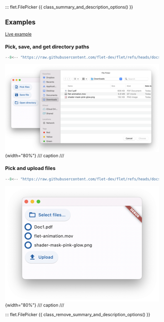 ::: flet.FilePicker
{{ class_summary_and_description_options() }}

## Examples

[Live example](https://flet-controls-gallery.fly.dev/utility/filepicker)

### Pick, save, and get directory paths

```python
--8<-- "https://raw.githubusercontent.com/flet-dev/flet/refs/heads/docs/sdk/python/examples/controls/file-picker/pick-save-and-get-directory-path.py"
```

![pick-save-and-get-directory-path](https://raw.githubusercontent.com/flet-dev/flet/docs/sdk/python/examples/controls/file-picker/media/pick-save-and-get-directory-path.png){width="80%"}
/// caption
///


### Pick and upload files

```python
--8<-- "https://raw.githubusercontent.com/flet-dev/flet/refs/heads/docs/sdk/python/examples/controls/file-picker/pick-and-upload.py"
```

![pick-and-upload](https://raw.githubusercontent.com/flet-dev/flet/docs/sdk/python/examples/controls/file-picker/media/pick-and-upload.png){width="80%"}
/// caption
///

::: flet.FilePicker
{{ class_remove_summary_and_description_options() }}
